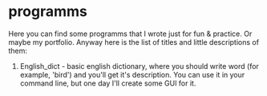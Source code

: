 # programms

Here you can find some programms that I wrote just for fun & practice. Or maybe my portfolio.
Anyway here is the list of titles and little descriptions of them:

1) English_dict - basic english dictionary, where you should write word (for example, 'bird') and you'll get it's description. You can use it in your command line, but one day I'll create some GUI for it.
